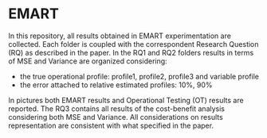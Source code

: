 # EMART

In this repository, all results obtained in EMART experimentation are collected.
Each folder is coupled with the correspondent Research Question (RQ) as described in the paper.
In the RQ1 and RQ2 folders results in terms of MSE and Variance are organized considering:
-	the true operational profile: profile1, profile2, profile3 and variable profile
-	the error attached to relative estimated profiles: 10%, 90%

In pictures both EMART results and Operational Testing (OT) results are reported.
The RQ3 contains all results of the cost-benefit analysis considering both MSE and Variance.
All considerations on results representation are consistent with what specified in the paper.
